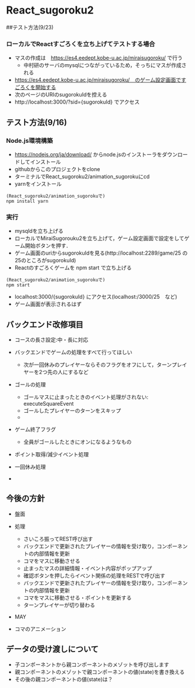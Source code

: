 # React_sugoroku2

##テスト方法(9/23)
### ローカルでReactすごろくを立ち上げてテストする場合
- マスの作成は　https://es4.eedept.kobe-u.ac.jp/miraisugoroku/ で行う
  - 中村研のサーバのmysqlにつながっているため，そっちにマスが作成される
- https://es4.eedept.kobe-u.ac.jp/miraisugoroku/　のゲーム設定画面ですごろくを開始する
- 次のページのURIのsugorokuIdを控える
- http://localhost:3000/?sid={sugorokuId} でアクセス

## テスト方法(9/16) 
### Node.js環境構築
- https://nodejs.org/ja/download/ からnode.jsのインストーラをダウンロードしてインストール
- githubからこのプロジェクトをclone
- ターミナルでReact_sugoroku2/animation_sugorokuにcd
- yarnをインストール
```
(React_sugoroku2/animation_sugorokuで)
npm install yarn
```

### 実行
- mysqldを立ち上げる
- ローカルでMiraiSugorouku2を立ち上げて，ゲーム設定画面で設定をしてゲーム開始ボタンを押す．
- ゲーム画面のuriからsugorokuIdを見る(http://localhost:2289/game/25  の25のところがsugorokuId)
- Reactのすごろくゲームを npm start で立ち上げる
```
(React_sugoroku2/animation_sugorokuで)
npm start
```
- localhost:3000/{sugorokuId} にアクセス(localhost:/3000/25　など)
- ゲーム画面が表示されるはず


## バックエンド改修項目
- コースの長さ設定:中・長に対応

- バックエンドでゲームの処理をすべて行ってほしい
  - 次が一回休みのプレイヤーならそのフラグをオフにして，ターンプレイヤーを2つ先の人にするなど

- ゴールの処理
  - ゴールマスに止まったときのイベント処理がされない: executeSquareEvent
  - ゴールしたプレイヤーのターンをスキップ
  - 
  
- ゲーム終了フラグ
  - 全員がゴールしたときにオンになるようなもの
  
- ポイント取得/減少イベント処理
- 一回休み処理
- 

## 今後の方針
- 盤面
- 処理
  - さいころ振ってREST呼び出す
  - バックエンドで更新されたプレイヤーの情報を受け取り，コンポーネントの内部情報を更新
  - コマをマスに移動させる
  - 止まったマスの詳細情報・イベント内容がポップアップ
  - 確認ボタンを押したらイベント関係の処理をRESTで呼び出す
  - バックエンドで更新されたプレイヤーの情報を受け取り，コンポーネントの内部情報を更新
  - コマをマスに移動させる・ポイントを更新する
  - ターンプレイヤーが切り替わる
  
- MAY
- コマのアニメーション



## データの受け渡しについて
- 子コンポーネントから親コンポーネントのメゾットを呼び出します
- 親コンポーネントのメゾットで親コンポーネントの値(state)を書き換える
- その後の親コンポーネントの値(state)は？
